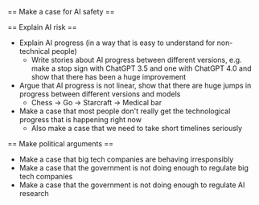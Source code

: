 
== Make a case for AI safety ==

== Explain AI risk ==
- Explain AI progress (in a way that is easy to understand for non-technical people)
  - Write stories about AI progress between different versions, e.g. make a stop sign with ChatGPT 3.5 and one with ChatGPT 4.0 and show that there has been a huge improvement
- Argue that AI progress is not linear, show that there are huge jumps in progress between different versions and models
  - Chess -> Go -> Starcraft -> Medical bar
- Make a case that most people don't really get the technological progress that is happening right now
  - Also make a case that we need to take short timelines seriously

== Make political arguments ==
- Make a case that big tech companies are behaving irresponsibly
- Make a case that the government is not doing enough to regulate big tech companies
- Make a case that the government is not doing enough to regulate AI research

